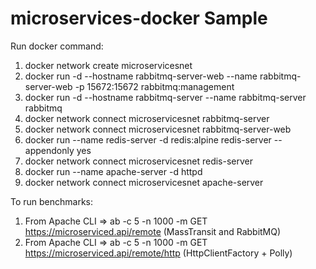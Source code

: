 # microservices-docker Sample

Run docker command:
1) docker network create microservicesnet
2) docker run -d --hostname rabbitmq-server-web --name rabbitmq-server-web -p 15672:15672 rabbitmq:management
3) docker run -d --hostname rabbitmq-server --name rabbitmq-server rabbitmq
4) docker network connect microservicesnet rabbitmq-server
5) docker network connect microservicesnet rabbitmq-server-web
6) docker run --name redis-server -d redis:alpine redis-server --appendonly yes
7) docker network connect microservicesnet redis-server
8) docker run --name apache-server -d httpd
9) docker network connect microservicesnet apache-server

To run benchmarks:
1) From Apache CLI => ab -c 5 -n 1000 -m GET https://microserviced.api/remote (MassTransit and RabbitMQ)
2) From Apache CLI => ab -c 5 -n 1000 -m GET https://microserviced.api/remote/http (HttpClientFactory + Polly)

